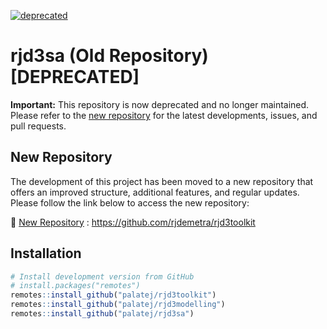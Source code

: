 
<!-- README.md is generated from README.Rmd. Please edit that file -->
<!-- badges: start -->
<!-- badges: end -->

[![deprecated](http://badges.github.io/stability-badges/dist/deprecated.svg)](http://github.com/badges/stability-badges)

# rjd3sa (Old Repository) \[DEPRECATED\]

**Important:** This repository is now deprecated and no longer
maintained. Please refer to the [new
repository](https://github.com/rjdemetra/rjd3toolkit) for the latest
developments, issues, and pull requests.

## New Repository

The development of this project has been moved to a new repository that
offers an improved structure, additional features, and regular updates.
Please follow the link below to access the new repository:

🔗 [New Repository](https://github.com/rjdemetra/rjd3toolkit) :
<https://github.com/rjdemetra/rjd3toolkit>

## Installation

``` r
# Install development version from GitHub
# install.packages("remotes")
remotes::install_github("palatej/rjd3toolkit")
remotes::install_github("palatej/rjd3modelling")
remotes::install_github("palatej/rjd3sa")
```
